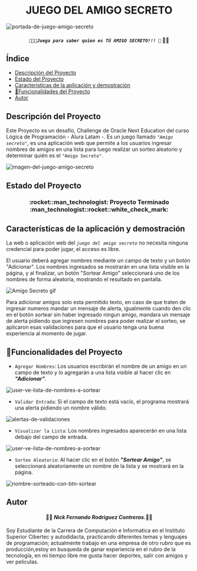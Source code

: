 <h1 align="center">JUEGO DEL AMIGO SECRETO</h1>

![portada-de-juego-amigo-secreto](https://github.com/user-attachments/assets/6683ddd3-be5f-442b-b828-eb78796306ae)
<h4 align="center">

<b><em>`🎲👨‍🦱Juega para saber quien es TÚ AMIGO SECRETO!!! 🙈`
</em></b>👨‍💻
</h4>

## Índice

* [Descripción del Proyecto](#descripción-del-proyecto)
* [Estado del Proyecto](#estado-del-proyecto)
* [Características de la aplicación y demostración](#Características-de-la-aplicación-y-demostración)
* [🔨Funcionalidades del Proyecto](#hammer-funcionalidades-del-proyecto)
* [Autor](#autor)

## Descripción del Proyecto
Este Proyecto es un desafío, Challenge de Oracle Next Education del curso Lógica de Programación - Alura Latam -.
Es un juego llamado <em>`"Amigo secreto"`</em>, es una aplicación web que permite a los usuarios ingresar nombres de amigos en una lista para luego realizar un sorteo aleatorio y determinar quién es el `"Amigo Secreto"`.

![imagen-del-juego-amigo-secreto](https://github.com/user-attachments/assets/699a0721-b26b-4a8d-834f-edf1549d2c3a)

## Estado del Proyecto
<h3 align="center">
:rocket::man_technologist: Proyecto Terminado :man_technologist::rocket::white_check_mark:
</h3>

## Características de la aplicación y demostración
La web o aplicación web del <em>`juego del amigo secreto`</em> no necesita ninguna credencial para poder jugar, el acceso es libre.

El usuario deberá agregar nombres mediante un campo de texto y un botón "Adicionar". Los nombres ingresados se mostrarán en una lista visible en la página, y al finalizar, un botón "Sortear Amigo" seleccionará uno de los nombres de forma aleatoria, mostrando el resultado en pantalla.

![Amigo Secreto gif](https://github.com/user-attachments/assets/ac58b39f-247d-4af1-8a8c-94b305c80310)

Para adicionar amigos solo esta permitido texto, en caso de que traten de ingresar numeros mandar un mensaje de alerta, igualmente cuando den clic en el botón sortear sin haber ingresado ningun amigo, mandara un mensaje de alerta pidiendo que ingresen nombres para poder realizar el sorteo, se aplicaron esas validaciones para que el usuario tenga una buena experiencia al momento de jugar.

## :hammer:Funcionalidades del Proyecto
- `Agregar Nombres`: Los usuarios escribirán el nombre de un amigo en un campo de texto y lo agregarán a una lista visible al hacer clic en <em><b>"Adicionar"</b></em>.

![user-ve-lista-de-nombres-a-sortear](https://github.com/user-attachments/assets/f1f3f5a7-acf6-4fa8-ad63-14a83809645f)

- `Validar Entrada`: Si el campo de texto está vacío, el programa mostrará una alerta pidiendo un nombre válido.

![alertas-de-validaciones](https://github.com/user-attachments/assets/4338484c-ceae-4659-9105-bb2ef5eb82a7)

- `Visualizar la Lista`: Los nombres ingresados aparecerán en una lista debajo del campo de entrada.

![user-ve-lista-de-nombres-a-sortear](https://github.com/user-attachments/assets/f1f3f5a7-acf6-4fa8-ad63-14a83809645f)

- `Sorteo Aleatorio`: Al hacer clic en el botón <em><b>"Sortear Amigo"</b></em>, se seleccionará aleatoriamente un nombre de la lista y se mostrará en la página.

![nombre-sorteado-con-btn-sortear](https://github.com/user-attachments/assets/615c5475-a2a5-49e9-82af-0aed0c06c7dd)

## Autor

<h4 align="center">
👨‍💻 <b><em>Nick Fernando Rodriguez Contreras.</em></b>👨‍💻
</h4>

Soy Estudiante de la Carrera de Computación e Informatica en el Instituto Superior Cibertec y autodidacta, practicando diferentes temas y lenguajes de programación; actualmente trabajo en una empresa de otro rubro que es producción,estoy en busqueda de ganar experiencia en el rubro de la tecnología, en mi tiempo libre me gusta hacer deportes, salir con amigos y ver peliculas.
